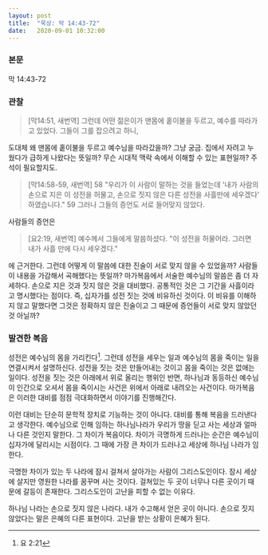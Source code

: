 ```yaml
---
layout: post
title:  "묵상: 막 14:43-72"
date:   2020-09-01 10:32:00
---
```



### 본문
막 14:43-72

### 관찰
> [막14:51, 새번역] 그런데 어떤 젊은이가 맨몸에 홑이불을 두르고, 예수를 따라가고 있었다. 그들이 그를 잡으려고 하니,

도대체 왜 맨몸에 홑이불을 두르고 예수님을 따라갔을까? 그냥 궁금. 집에서 자려고 누웠다가 급하게 나왔다는 뜻일까? 무슨 시대적 맥락 속에서 이해할 수 있는 표현일까? 주석이 필요할지도.

> [막14:58-59, 새번역]
58 "우리가 이 사람이 말하는 것을 들었는데 '내가 사람의 손으로 지은 이 성전을 허물고, 손으로 짓지 않은 다른 성전을 사흘만에 세우겠다' 하였습니다."
59 그러나 그들의 증언도 서로 들어맞지 않았다.

사람들의 증언은

>[요2:19, 새번역] 예수께서 그들에게 말씀하셨다. "이 성전을 허물어라. 그러면 내가 사흘 만에 다시 세우겠다."

에 근거한다. 그런데 어떻게 이 말씀에 대한 진술이 서로 맞지 않을 수 있었을까? 사람들이 내용을 가감해서 곡해했다는 뜻일까? 마가복음에서 서술한 예수님의 말씀은 좀 더 자세하다. 손으로 지은 것과 짓지 않은 것을 대비했다. 공통적인 것은 그 기간을 사흘이라고 명시했다는 점이다. 즉, 십자가를 성전 짓는 것에 비유하신 것이다. 이 비유를 이해하지 않고 말했다면 그것은 정확하지 않은 진술이고 그 때문에 증언들이 서로 맞지 않았던 것 아닐까?

### 발견한 복음
성전은 예수님의 몸을 가리킨다[^1].  그런데 성전을 세우는 일과 예수님의 몸을 죽이는 일을 연결시켜서 설명하신다. 성전을 짓는 것은 만들어내는 것이고 몸을 죽이는 것은 없애는 일이다. 성전을 짓는 것은 아래에서 위로 올리는 행위인 반면, 하나님과 동등하신 예수님이 인간으로 오셔서 몸을 죽이시는 사건은 위에서 아래로 내려오는 사건이다. 마가복음은 이러한 대비를 점점 극대화하면서 이야기를 진행해간다.

이런 대비는 단순히 문학적 장치로 기능하는 것이 아니다. 대비를 통해 복음을 드러낸다고 생각한다. 예수님으로 인해 임하는 하나님나라가 우리가 땅을 딛고 사는 세상과 얼마나 다른 것인지 말한다. 그 차이가 복음이다. 차이가 극명하게 드러나는 순간은 예수님이 십자가에 달리시는 시점이다. 그 때에 가장 큰 차이가 드러나고 세상에 하나님 나라가 임한다.

극명한 차이가 있는 두 나라에 잠시 걸쳐서 살아가는 사람이 그리스도인이다. 잠시 세상에 살지만 영원한 나라를 꿈꾸며 사는 것이다. 걸쳐있는 두 곳이 너무나 다른 곳이기 때문에 갈등이 존재한다. 그리스도인이 고난을 피할 수 없는 이유다. 

하나님 나라는 손으로 짓지 않은 나라다. 내가 수고해서 얻은 곳이 아니다. 손으로 짓지 않았다는 말은 은혜의 다른 표현이다. 고난을 받는 상황이 은혜가 된다. 

[^1]: 요 2:21

